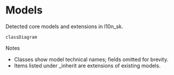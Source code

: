 # Models

Detected core models and extensions in l10n_sk.

```mermaid
classDiagram
```

Notes
- Classes show model technical names; fields omitted for brevity.
- Items listed under _inherit are extensions of existing models.
